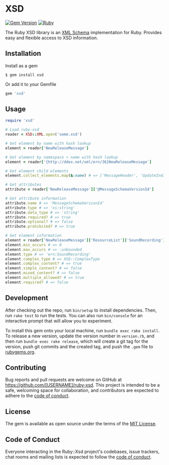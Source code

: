 # XSD
[![Gem Version](https://badge.fury.io/rb/xsd.svg)][gem]
[![Ruby](https://github.com/ekzo-dev/ruby-xsd/actions/workflows/main.yml/badge.svg)][githubactions]

[gem]: https://badge.fury.io/rb/xsd
[githubactions]: https://github.com/omniauth/omniauth/actions/workflows/main.yml

The Ruby XSD library is an [XML Schema](https://www.w3.org/2001/XMLSchema) implementation for Ruby. Provides easy and
flexible access to XSD information.

## Installation

Install as a gem

    $ gem install xsd

Or add it to your Gemfile

```ruby
gem 'xsd'
```

## Usage

```ruby
require 'xsd'

# Load ruby-xsd
reader = XSD::XML.open('some.xsd')

# Get element by name with hash lookup 
element = reader['NewReleaseMessage']

# Get element by namespace + name with hash lookup
element = reader['{http://ddex.net/xml/ern/36}NewReleaseMessage']

# Get element child elements
element.collect_elements.map(&:name) # => ['MessageHeader', 'UpdateIndicator', 'IsBackfill', 'CatalogTransfer', 'WorkList', 'CueSheetList', 'ResourceList', 'CollectionList', 'ReleaseList', 'DealList']

# Get attributes
attribute = reader['NewReleaseMessage']['@MessageSchemaVersionId']

# Get attribute information
attribute.name # => 'MessageSchemaVersionId'
attribute.type # => 'xs:string'
attribute.data_type # => 'string'
attribute.required? # => true
attribute.optional? # => false
attribute.prohibited? # => true

# Get element information
element = reader['NewReleaseMessage']['ResourceList']['SoundRecording'] # => XSD::Element
element.min_occurs # => 0
element.max_occurs # => :unbounded
element.type # => 'ern:SoundRecording'
element.complex_type # => XSD::ComplexType
element.complex_content? # => true
element.simple_content? # => false
element.mixed_content? # => false
element.multiple_allowed? # => true
element.required? # => false
```

## Development

After checking out the repo, run `bin/setup` to install dependencies. Then, run `rake test` to run the tests. You can
also run `bin/console` for an interactive prompt that will allow you to experiment.

To install this gem onto your local machine, run `bundle exec rake install`. To release a new version, update the
version number in `version.rb`, and then run `bundle exec rake release`, which will create a git tag for the version,
push git commits and the created tag, and push the `.gem` file to [rubygems.org](https://rubygems.org).

## Contributing

Bug reports and pull requests are welcome on GitHub at https://github.com/[USERNAME]/ruby-xsd. This project is intended
to be a safe, welcoming space for collaboration, and contributors are expected to adhere to
the [code of conduct](https://github.com/[USERNAME]/ruby-xsd/blob/main/CODE_OF_CONDUCT.md).

## License

The gem is available as open source under the terms of the [MIT License](https://opensource.org/licenses/MIT).

## Code of Conduct

Everyone interacting in the Ruby::Xsd project's codebases, issue trackers, chat rooms and mailing lists is expected to
follow the [code of conduct](https://github.com/[USERNAME]/ruby-xsd/blob/main/CODE_OF_CONDUCT.md).
